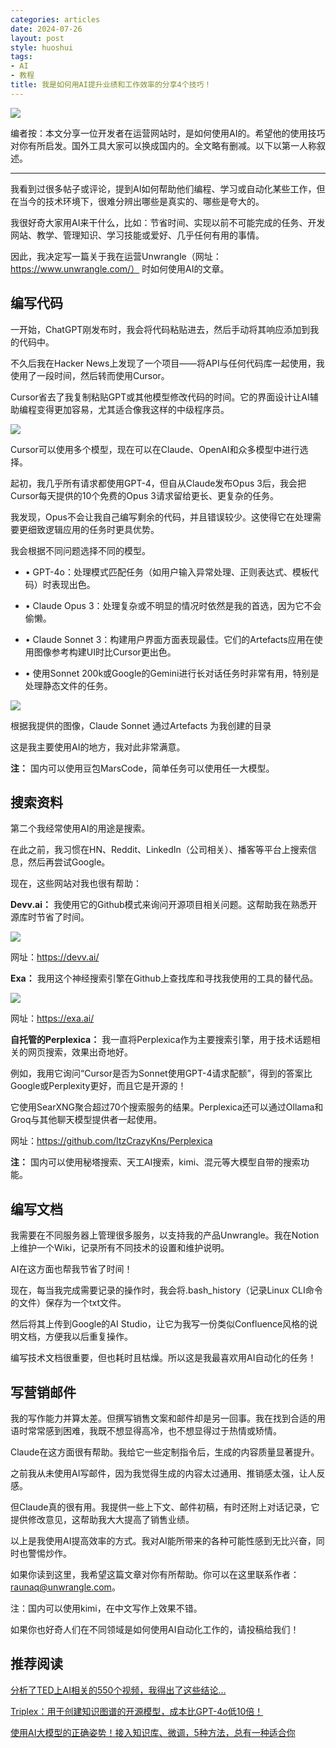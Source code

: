 ```yaml
---
categories: articles
date: 2024-07-26
layout: post
style: huoshui
tags:
- AI
- 教程
title: 我是如何用AI提升业绩和工作效率的分享4个技巧！
---
```


![](/assets/images/7e701c2ac5f447ec942e29e44c759bc6.png)  

编者按：本文分享一位开发者在运营网站时，是如何使用AI的。希望他的使用技巧对你有所启发。国外工具大家可以换成国内的。全文略有删减。以下以第一人称叙述。  

* * *

我看到过很多帖子或评论，提到AI如何帮助他们编程、学习或自动化某些工作，但在当今的技术环境下，很难分辨出哪些是真实的、哪些是夸大的。

我很好奇大家用AI来干什么，比如：节省时间、实现以前不可能完成的任务、开发网站、教学、管理知识、学习技能或爱好、几乎任何有用的事情。

因此，我决定写一篇关于我在运营Unwrangle（网址：https://www.unwrangle.com/） 时如何使用AI的文章。

## 编写代码

一开始，ChatGPT刚发布时，我会将代码粘贴进去，然后手动将其响应添加到我的代码中。

不久后我在Hacker News上发现了一个项目——将API与任何代码库一起使用，我使用了一段时间，然后转而使用Cursor。

Cursor省去了我复制粘贴GPT或其他模型修改代码的时间。它的界面设计让AI辅助编程变得更加容易，尤其适合像我这样的中级程序员。

![](/assets/images/00ee7b7eff514e73b44fae52fc0f6351.png)

Cursor可以使用多个模型，现在可以在Claude、OpenAI和众多模型中进行选择。

起初，我几乎所有请求都使用GPT-4，但自从Claude发布Opus 3后，我会把Cursor每天提供的10个免费的Opus 3请求留给更长、更复杂的任务。

我发现，Opus不会让我自己编写剩余的代码，并且错误较少。这使得它在处理需要更细致逻辑应用的任务时更具优势。

我会根据不同问题选择不同的模型。

  * • GPT-4o：处理模式匹配任务（如用户输入异常处理、正则表达式、模板代码）时表现出色。

  * • Claude Opus 3：处理复杂或不明显的情况时依然是我的首选，因为它不会偷懒。

  * • Claude Sonnet 3：构建用户界面方面表现最佳。它们的Artefacts应用在使用图像参考构建UI时比Cursor更出色。

  * • 使用Sonnet 200k或Google的Gemini进行长对话任务时非常有用，特别是处理静态文件的任务。

![](/assets/images/e03fd3709b5d4c509aeadf54acf452ad.png)

根据我提供的图像，Claude Sonnet 通过Artefacts 为我创建的目录

这是我主要使用AI的地方，我对此非常满意。

**注：** 国内可以使用豆包MarsCode，简单任务可以使用任一大模型。

## 搜索资料

第二个我经常使用AI的用途是搜索。

在此之前，我习惯在HN、Reddit、LinkedIn（公司相关）、播客等平台上搜索信息，然后再尝试Google。

现在，这些网站对我也很有帮助：

**Devv.ai：** 我使用它的Github模式来询问开源项目相关问题。这帮助我在熟悉开源库时节省了时间。

![](/assets/images/ba59a38c79d04a91b3dfe911d00101fb.png)

网址：https://devv.ai/

**Exa：** 我用这个神经搜索引擎在Github上查找库和寻找我使用的工具的替代品。  

![](/assets/images/019c25ce1da04c82bb4177ca8bbea1e9.png)

网址：https://exa.ai/

**自托管的Perplexica：** 我一直将Perplexica作为主要搜索引擎，用于技术话题相关的网页搜索，效果出奇地好。

例如，我用它询问“Cursor是否为Sonnet使用GPT-4请求配额”，得到的答案比Google或Perplexity更好，而且它是开源的！

它使用SearXNG聚合超过70个搜索服务的结果。Perplexica还可以通过Ollama和Groq与其他聊天模型提供者一起使用。

网址：https://github.com/ItzCrazyKns/Perplexica

**注：** 国内可以使用秘塔搜索、天工AI搜索，kimi、混元等大模型自带的搜索功能。

## 编写文档

我需要在不同服务器上管理很多服务，以支持我的产品Unwrangle。我在Notion上维护一个Wiki，记录所有不同技术的设置和维护说明。

AI在这方面也帮我节省了时间！

现在，每当我完成需要记录的操作时，我会将.bash_history（记录Linux CLI命令的文件）保存为一个txt文件。

然后将其上传到Google的AI Studio，让它为我写一份类似Confluence风格的说明文档，方便我以后重复操作。

编写技术文档很重要，但也耗时且枯燥。所以这是我最喜欢用AI自动化的任务！

## 写营销邮件

我的写作能力并算太差。但撰写销售文案和邮件却是另一回事。我在找到合适的用语时常常感到困难，我既不想显得高冷，也不想显得过于热情或矫情。

Claude在这方面很有帮助。我给它一些定制指令后，生成的内容质量显著提升。

之前我从未使用AI写邮件，因为我觉得生成的内容太过通用、推销感太强，让人反感。

但Claude真的很有用。我提供一些上下文、邮件初稿，有时还附上对话记录，它提供修改意见，这帮助我大大提高了销售业绩。

以上是我使用AI提高效率的方式。我对AI能所带来的各种可能性感到无比兴奋，同时也警惕炒作。

如果你读到这里，我希望这篇文章对你有所帮助。你可以在这里联系作者：raunaq@unwrangle.com。

注：国内可以使用kimi，在中文写作上效果不错。

  

如果你也好奇人们在不同领域是如何使用AI自动化工作的，请投稿给我们！

  

## 推荐阅读

[分析了TED上AI相关的550个视频，我得出了这些结论…](http://mp.weixin.qq.com/s?__biz=Mzk0OTY0NzM1Ng==&mid=2247486528&idx=1&sn=501b5c2c5cc34bf6636997962f42f872&chksm=c3546ed3f423e7c5a634e67aea3e6e2eeff94d2ef9a9c026f64ce7fd0ba56be76899c22cb9f9&scene=21#wechat_redirect)  

[Triplex：用于创建知识图谱的开源模型，成本比GPT-4o低10倍！](http://mp.weixin.qq.com/s?__biz=Mzk0OTY0NzM1Ng==&mid=2247486546&idx=1&sn=98139129e78b457e2f1885495f3c58b3&chksm=c3546ec1f423e7d7df329e883ab39c79eaf61e6bc38cc801a318c7f95a229a670b161ca445af&scene=21#wechat_redirect)  

[使用AI大模型的正确姿势！接入知识库、微调，5种方法，总有一种适合你](http://mp.weixin.qq.com/s?__biz=Mzk0OTY0NzM1Ng==&mid=2247486313&idx=1&sn=d08f61ed0c59596515a257a5ed5bcf2b&chksm=c35469faf423e0ec2e6f328ae5209ff5a7047455fadf3166de9bdf6e563babe6663b03ca6b4c&scene=21#wechat_redirect)